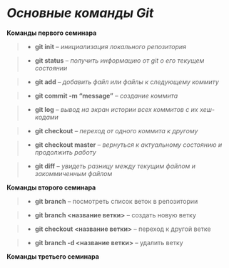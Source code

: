 # ***Основные команды Git***

**Команды первого семинара**

> * **git init** – *инициализация локального репозитория*

> * **git status** – *получить информацию от git о его текущем состоянии*

> * **git add** – *добавить файл или файлы к следующему коммиту*

> * **git commit -m “message”** – *создание коммита*

> * **git log** – *вывод на экран истории всех коммитов с их хеш-кодами*

> * **git checkout** – *переход от одного коммита к другому*

> * **git checkout master** – *вернуться к актуальному состоянию и продолжить работу*

> * **git diff** – *увидеть разницу между текущим файлом и закоммиченным файлом*

 **Команды второго семинара**

> * **git branch** – посмотреть список веток в репозитории

> * **git branch <название ветки>** – создать новую ветку

> * **git checkout <название ветки>** – переход к другой ветке

> * **git branch -d <название ветки>** – удалить ветку

**Команды третьего семинара**

